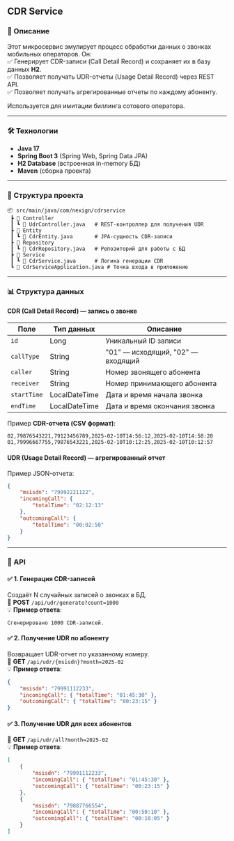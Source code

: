 ## CDR Service  

### 📌 Описание  
Этот микросервис эмулирует процесс обработки данных о звонках мобильных операторов. Он:  
✅ Генерирует CDR-записи (Call Detail Record) и сохраняет их в базу данных **H2**.  
✅ Позволяет получать UDR-отчеты (Usage Detail Record) через REST API.  
✅ Позволяет получать агрегированные отчеты по каждому абоненту.  

Используется для имитации биллинга сотового оператора.  

---

### 🛠️ Технологии  
- **Java 17**  
- **Spring Boot 3** (Spring Web, Spring Data JPA)  
- **H2 Database** (встроенная in-memory БД)  
- **Maven** (сборка проекта)  

---

### 📂 Структура проекта  

```
📦 src/main/java/com/nexign/cdrservice
 ┣ 📂 Controller
 ┃ ┗ 📜 UdrController.java   # REST-контроллер для получения UDR
 ┣ 📂 Entity
 ┃ ┗ 📜 CdrEntity.java       # JPA-сущность CDR-записи
 ┣ 📂 Repository
 ┃ ┗ 📜 CdrRepository.java   # Репозиторий для работы с БД
 ┣ 📂 Service
 ┃ ┗ 📜 CdrService.java      # Логика генерации CDR
 ┗ 📜 CdrServiceApplication.java # Точка входа в приложение
```

---

### 📊 Структура данных  

#### **CDR (Call Detail Record) — запись о звонке**  
| Поле       | Тип данных      | Описание |
|------------|---------------|----------|
| `id`       | Long          | Уникальный ID записи |
| `callType` | String        | "01" — исходящий, "02" — входящий |
| `caller`   | String        | Номер звонящего абонента |
| `receiver` | String        | Номер принимающего абонента |
| `startTime`| LocalDateTime | Дата и время начала звонка |
| `endTime`  | LocalDateTime | Дата и время окончания звонка |

Пример **CDR-отчета (CSV формат)**:  
```
02,79876543221,79123456789,2025-02-10T14:56:12,2025-02-10T14:58:20
01,79996667755,79876543221,2025-02-10T10:12:25,2025-02-10T10:12:57
```

#### **UDR (Usage Detail Record) — агрегированный отчет**  
Пример JSON-отчета:  
```json
{
    "msisdn": "79992221122",
    "incomingCall": {
        "totalTime": "02:12:13"
    },
    "outcomingCall": {
        "totalTime": "00:02:50"
    }
}
```

---

### 📡 API  

#### ✅ **1. Генерация CDR-записей**  
Создаёт N случайных записей о звонках в БД.  
📌 **POST** `/api/udr/generate?count=1000`  
💡 **Пример ответа**:  
```
Сгенерировано 1000 CDR-записей.
```

#### ✅ **2. Получение UDR по абоненту**  
Возвращает UDR-отчет по указанному номеру.  
📌 **GET** `/api/udr/{msisdn}?month=2025-02`  
💡 **Пример ответа**:  
```json
{
    "msisdn": "79991112233",
    "incomingCall": { "totalTime": "01:45:30" },
    "outcomingCall": { "totalTime": "00:23:15" }
}
```

#### ✅ **3. Получение UDR для всех абонентов**  
📌 **GET** `/api/udr/all?month=2025-02`  
💡 **Пример ответа**:  
```json
[
    {
        "msisdn": "79991112233",
        "incomingCall": { "totalTime": "01:45:30" },
        "outcomingCall": { "totalTime": "00:23:15" }
    },
    {
        "msisdn": "79887766554",
        "incomingCall": { "totalTime": "00:50:10" },
        "outcomingCall": { "totalTime": "00:10:05" }
    }
]
```
